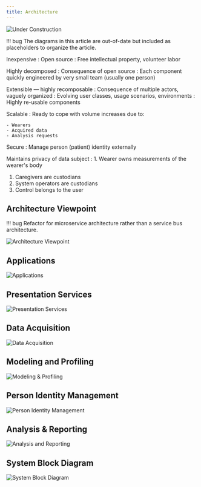 ```yaml
---
title: Architecture
---
```


![Under Construction][def]

[def]: ../images/underconstruction.svg

!!! bug
    The diagrams in this article are out-of-date but included as placeholders to organize the article.

Inexpensive
: Open source
: Free intellectual property, volunteer labor

Highly decomposed
: Consequence of open source
: Each component quickly engineered by very small team (usually one person)

Extensible &mdash; highly recomposable
: Consequence of multiple actors, vaguely organized
: Evolving user classes, usage scenarios, environments
: Highly re-usable components

Scalable
: Ready to cope with volume increases due to:

    - Wearers
    - Acquired data
    - Analysis requests

Secure
: Manage person (patient) identity externally

Maintains privacy of data subject
: 1. Wearer owns measurements of the wearer's body
  1. Caregivers are custodians
  1. System operators are custodians
  1. Control belongs to the user


## Architecture Viewpoint
!!! bug
    Refactor for microservice architecture rather than a service bus architecture.

![Architecture Viewpoint](../images/engineering-viewpoint.png)

## Applications

![Applications](../images/applications.png)

## Presentation Services

![Presentation Services](../images/presentation-services.png)

## Data Acquisition

![Data Acquisition](../images/data-acquisition.png)

## Modeling and Profiling

![Modeling &amp; Profiling](../images/modeling-and-profiling.png)

## Person Identity Management

![Person Identity Management](../images/person-identity-management.png)

## Analysis &amp; Reporting

![Analysis and Reporting](../images/analysis-and-reporting.png)

## System Block Diagram

![System Block Diagram](../images/system-block-diagram.png)

